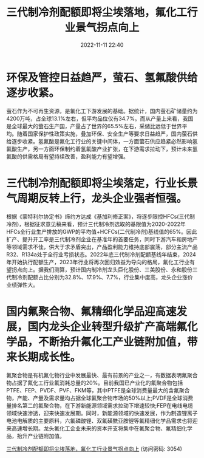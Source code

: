 ﻿---
title: 三代制冷剂配额即将尘埃落地，氟化工行业景气拐点向上
date: 2022-11-11 22:40
tags:
- 基础化工
- 氟化工
updated: 1970-01-01 08:00:00
---

# 环保及管控日益趋严，萤石、氢氟酸供给逐步收紧。
萤石作为不可再生资源，是氟化工下游发展的基础。据统计，国内萤石矿储量约为4200万吨，占全球13.1%左右，但平均品位仅有34.7%。而从产量上来看，我国是全球最大的萤石生产国，产量占了世界的65.5%左右，采储比远低于世界平均。随着国家保护性政策实施，叠加环保、安全生产等要求日益趋严，国内萤石供给逐步收紧。氢氟酸是氟化工行业的关键中间体，一方面萤石供应趋紧必然影响氢氟酸生产，另一方面环保制约着氢氟酸产业扩张，在下游需求拉动下，预计未来氢氟酸的供需格局有望持续改善，盈利能力有望增强。
<!-- more -->
# 三代制冷剂配额即将尘埃落定，行业长景气周期反转上行，龙头企业强者恒强。
根据《蒙特利尔协定书》缔约方达成《基加利修正案》，将逐步限控HFCs(三代制冷剂)，根据征求意见稿来看，预计三代制冷剂选取的基限值为2020-2022年HFCs全行业生产排放的GWP的平均值+HCFCs(二代制冷剂)基线值的65%。因此扩产、提升开工率是三代制冷剂企业在基准年的首要任务，同时下游汽车和房地产等领域需求不佳，供大于求矛盾突出，产品盈利能力维持底部震荡，部分主流产品R32、R134a处于全行业亏损状态。2022年底三代制冷剂配额基线年结束，2024年开始执行配额生产，2023年行业将再次回归效益为导向的格局，氟化工行业有望拐点向上。据我们测算，预计国内制冷剂龙头巨化股份、三美股份、永和股份三代制冷剂配额占比分别为32.8%、17.9%、7.7%，行业集中度高，龙头企业涨价业绩弹性大。

# 国内氟聚合物、氟精细化学品迎高速发展，国内龙头企业转型升级扩产高端氟化学品，不断抬升氟化工产业链附加值，带来长期成长性。
氟聚合物是有机氟化物行业中发展最快、最有前景的产业之一，有数据表明氟聚合物占据了氟化工行业氟消耗总量的20%。目前我国已产业化的氟聚合物包括PTFE、FEP、PVDF、PVF、FKM等，其中PTFE是全球消费量最大的含氟聚合物，产能、产量及需求量均占据全球氟聚合物市场的50%以上;PVDF是全球消费量排名第二的氟聚合物，在下游新能源领域需求拉动下增速较快;FEP在电线电缆领域快速渗透，迎来快速发展期。同时，新能源领域的快速发展，作为制造锂离子电池电解质的主要原料，六氟磷酸锂、双氟磺酰亚胺锂等氟精细化学品需求也将迎来高速增长期。龙头氟化工企业未来的资本开支将集中在氟聚合物、氟精细化学品，抬升产业链附加值。

[三代制冷剂配额即将尘埃落地，氟化工行业景气拐点向上](https://url12.ctfile.com/f/3948612-722977269-5ad24b?p=3054)
(访问密码: 3054)

